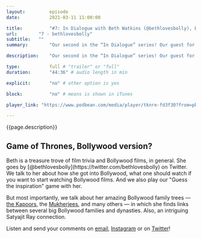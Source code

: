 ```yaml
---
layout:         episode
date:           2021-03-11 11:00:00

title:          "#7: In Dialogue with Beth Watkins (@bethlovesbolly), Bollywood blogger, museum professional and film enthusiast"
url:        "7 - bethlovesbolly"
subtitle:   ""
summary:        "Our second in the “In Dialogue” series! Our guest for this week is [Beth Watkins](https://twitter.com/bethlovesbolly), a museum professional and popular Bollywood blogger and film enthusiast."

description:    "Our second in the “In Dialogue” series! Our guest for this week is Beth Watkins, a museum professional and popular Bollywood blogger and film enthusiast."

type:           full # "trailer" or "full"
duration:       "44:36" # audio length in min

explicit:       "no" # other option is yes

block:          "no" # means is shown in iTunes

player_link: "https://www.podbean.com/media/player/tknre-fd3f30?from=pb6admin&download=1&version=1&auto=0&share=1&download=1&rtl=0&fonts=Helvetica&skin=2&pfauth=&btn-skin=101"

---
```


{{page.description}}

<h2 class="fact__hed">Game of Thrones, Bollywood version?</h2>
Beth is a treasure trove of film trivia and Bollywood films, in general. She goes by [@bethlovesbolly](https://twitter.com/bethlovesbolly) on Twitter. We talk to her about how she got into Bollywood, what one should watch if you want to start watching Bollywood films. And we also play our "Guess the inspiration" game with her.

But most importantly, we talk about her amazing Bollywood family trees &mdash; [the Kapoors](https://drive.google.com/file/d/1VTo3xNbZShKUVUQMsgaxEH2zlnRwGZHz/view), the [Mukherjees](https://drive.google.com/file/d/19tENX-762cSIkZcQrjWmH0TBOhhoIsQu/view), and many others — in which she finds links between several big Bollywood families and dynasties. Also, an intriguing Satyajit Ray connection. 

Listen and send your comments on [email](mailto:threedesithings@gmail.com), [Instagram](https://instagram.com/threedesithings) or on [Twitter](https://twitter.com/threedesithings)!